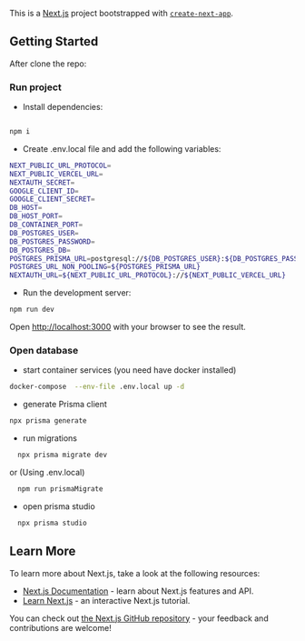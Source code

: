 This is a [Next.js](https://nextjs.org/) project bootstrapped with [`create-next-app`](https://github.com/vercel/next.js/tree/canary/packages/create-next-app).

## Getting Started

After clone the repo:

### Run project

- Install dependencies:

```bash

npm i

```

- Create .env.local file and add the following variables:

```bash
NEXT_PUBLIC_URL_PROTOCOL=
NEXT_PUBLIC_VERCEL_URL=
NEXTAUTH_SECRET=
GOOGLE_CLIENT_ID=
GOOGLE_CLIENT_SECRET=
DB_HOST=
DB_HOST_PORT=
DB_CONTAINER_PORT=
DB_POSTGRES_USER=
DB_POSTGRES_PASSWORD=
DB_POSTGRES_DB=
POSTGRES_PRISMA_URL=postgresql://${DB_POSTGRES_USER}:${DB_POSTGRES_PASSWORD}@${DB_HOST}:${DB_HOST_PORT}/${DB_POSTGRES_DB}
POSTGRES_URL_NON_POOLING=${POSTGRES_PRISMA_URL}
NEXTAUTH_URL=${NEXT_PUBLIC_URL_PROTOCOL}://${NEXT_PUBLIC_VERCEL_URL}
```

- Run the development server:

```bash
npm run dev
```

Open [http://localhost:3000](http://localhost:3000) with your browser to see the result.

### Open database

- start container services (you need have docker installed)

```bash
docker-compose  --env-file .env.local up -d
```

- generate Prisma client

```bash
npx prisma generate
```

- run migrations

```bash
  npx prisma migrate dev
```

or (Using .env.local)

```bash
  npm run prismaMigrate
```

- open prisma studio

```bash
  npx prisma studio
```

## Learn More

To learn more about Next.js, take a look at the following resources:

- [Next.js Documentation](https://nextjs.org/docs) - learn about Next.js features and API.
- [Learn Next.js](https://nextjs.org/learn) - an interactive Next.js tutorial.

You can check out [the Next.js GitHub repository](https://github.com/vercel/next.js/) - your feedback and contributions are welcome!
